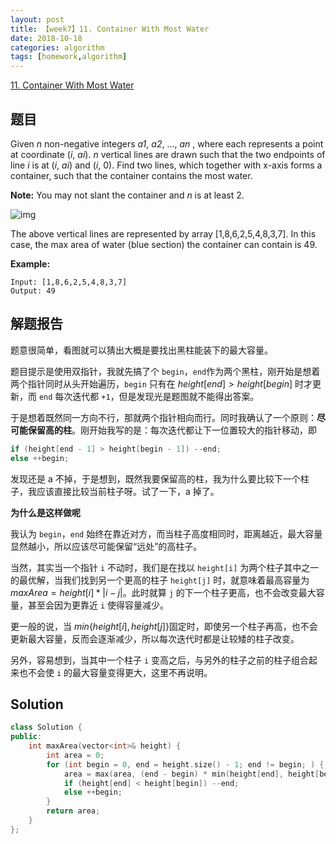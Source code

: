 ```yaml
---
layout: post
title: 【week7】11. Container With Most Water
date: 2018-10-18
categories: algorithm
tags: [homework,algorithm]
---
```


[11. Container With Most Water](https://leetcode.com/problems/container-with-most-water/description/)

<!--more--> 

## 题目

Given *n* non-negative integers *a1*, *a2*, ..., *an* , where each represents a point at coordinate (*i*, *ai*). *n* vertical lines are drawn such that the two endpoints of line *i* is at (*i*, *ai*) and (*i*, 0). Find two lines, which together with x-axis forms a container, such that the container contains the most water.

**Note:** You may not slant the container and *n* is at least 2.

 

![img](https://s3-lc-upload.s3.amazonaws.com/uploads/2018/07/17/question_11.jpg)

The above vertical lines are represented by array [1,8,6,2,5,4,8,3,7]. In this case, the max area of water (blue section) the container can contain is 49.

 

**Example:**

```
Input: [1,8,6,2,5,4,8,3,7]
Output: 49
```

## 解题报告

题意很简单，看图就可以猜出大概是要找出黑柱能装下的最大容量。

题目提示是使用双指针，我就先搞了个 `begin`，`end`作为两个黑柱，刚开始是想着两个指针同时从头开始遍历，`begin` 只有在 $height[end] > height[begin]$ 时才更新，而 `end` 每次迭代都 `+1`，但是发现光是题图就不能得出答案。

于是想着既然同一方向不行，那就两个指针相向而行。同时我确认了一个原则：**尽可能保留高的柱**。刚开始我写的是：每次迭代都让下一位置较大的指针移动，即

```cpp
if (height[end - 1] > height[begin - 1]) --end; 
else ++begin;
```

发现还是 a 不掉，于是想到，既然我要保留高的柱，我为什么要比较下一个柱子，我应该直接比较当前柱子呀。试了一下，a 掉了。

**为什么是这样做呢**

我认为 `begin`，`end` 始终在靠近对方，而当柱子高度相同时，距离越近，最大容量显然越小，所以应该尽可能保留“远处”的高柱子。

当然，其实当一个指针 `i` 不动时，我们是在找以 `height[i]` 为两个柱子其中之一的最优解，当我们找到另一个更高的柱子 `height[j]` 时，就意味着最高容量为 $maxArea = height[i] * |i - j|$。此时就算 `j` 的下一个柱子更高，也不会改变最大容量，甚至会因为更靠近 `i` 使得容量减少。

更一般的说，当 $min \left \lbrace height[i], height[j] \right \rbrace​$  固定时，即使另一个柱子再高，也不会更新最大容量，反而会逐渐减少，所以每次迭代时都是让较矮的柱子改变。

另外，容易想到，当其中一个柱子 `i` 变高之后，与另外的柱子之前的柱子组合起来也不会使 `i` 的最大容量变得更大，这里不再说明。

## Solution

```cpp
class Solution {
public:
    int maxArea(vector<int>& height) {
        int area = 0;
        for (int begin = 0, end = height.size() - 1; end != begin; ) {
            area = max(area, (end - begin) * min(height[end], height[begin]));
            if (height[end] < height[begin]) --end;
            else ++begin;
        }
        return area;
    }
};
```

